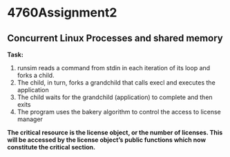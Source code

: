 # 4760Assignment2
Concurrent Linux Processes and shared memory
---
**Task:**
1. runsim reads a command from stdin in each iteration of its loop and forks a child.
2. The child, in turn, forks a grandchild that calls execl and executes the application
3. The child waits for the grandchild (application) to complete and then exits
4. The program uses the bakery algorithm to control the access to license manager

**The critical resource is the license object, or the number of licenses. This will be accessed by the license object’s
public functions which now constitute the critical section.**
